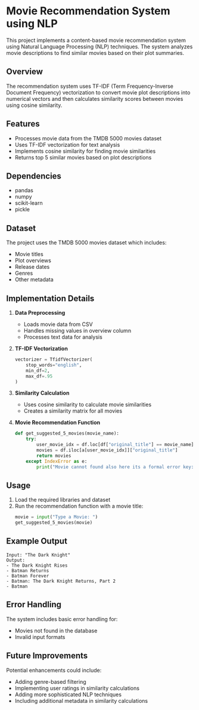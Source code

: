# Movie Recommendation System using NLP

This project implements a content-based movie recommendation system using Natural Language Processing (NLP) techniques. The system analyzes movie descriptions to find similar movies based on their plot summaries.

## Overview

The recommendation system uses TF-IDF (Term Frequency-Inverse Document Frequency) vectorization to convert movie plot descriptions into numerical vectors and then calculates similarity scores between movies using cosine similarity.

## Features

- Processes movie data from the TMDB 5000 movies dataset
- Uses TF-IDF vectorization for text analysis
- Implements cosine similarity for finding movie similarities
- Returns top 5 similar movies based on plot descriptions

## Dependencies

- pandas
- numpy
- scikit-learn
- pickle

## Dataset

The project uses the TMDB 5000 movies dataset which includes:
- Movie titles
- Plot overviews
- Release dates
- Genres
- Other metadata

## Implementation Details

1. **Data Preprocessing**
   - Loads movie data from CSV
   - Handles missing values in overview column
   - Processes text data for analysis

2. **TF-IDF Vectorization**
   ```python
   vectorizer = TfidfVectorizer(
       stop_words="english",
       min_df=2,
       max_df=.95
   )
   ```

3. **Similarity Calculation**
   - Uses cosine similarity to calculate movie similarities
   - Creates a similarity matrix for all movies

4. **Movie Recommendation Function**
   ```python
   def get_suggested_5_movies(movie_name):
       try:
           user_movie_idx = df.loc[df["original_title"] == movie_name].index[0]
           movies = df.iloc[a[user_movie_idx]]["original_title"]
           return movies
       except IndexError as e:
           print("Movie cannot found also here its a formal error key:", e)
   ```

## Usage

1. Load the required libraries and dataset
2. Run the recommendation function with a movie title:
   ```python
   movie = input("Type a Movie: ")
   get_suggested_5_movies(movie)
   ```

## Example Output

```
Input: "The Dark Knight"
Output:
- The Dark Knight Rises
- Batman Returns
- Batman Forever
- Batman: The Dark Knight Returns, Part 2
- Batman
```

## Error Handling

The system includes basic error handling for:
- Movies not found in the database
- Invalid input formats

## Future Improvements

Potential enhancements could include:
- Adding genre-based filtering
- Implementing user ratings in similarity calculations
- Adding more sophisticated NLP techniques
- Including additional metadata in similarity calculations



